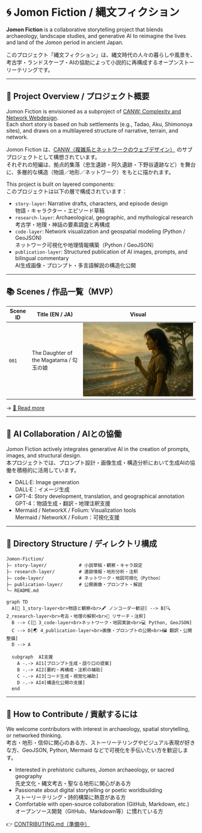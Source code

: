 # 🌀 Jomon Fiction / 縄文フィクション

**Jomon Fiction** is a collaborative storytelling project that blends archaeology, landscape studies, and generative AI to reimagine the lives and land of the Jomon period in ancient Japan.  

このプロジェクト「縄文フィクション」は、縄文時代の人々の暮らしや風景を、考古学・ランドスケープ・AIの協助によって小説的に再構成するオープンストーリーテリングです。

---

## 🐽 Project Overview / プロジェクト概要
Jomon Fiction is envisioned as a subproject of [CANW: Complexity and Network Webdesign](https://github.com/satoshi-create/complexity-and-network-webdesign/tree/main).  
Each short story is based on hub settlements (e.g., Tadao, Aku, Shimonoya sites), and draws on a multilayered structure of narrative, terrain, and network.

Jomon Fiction は、[CANW（複雑系とネットワークのウェブデザイン）](https://github.com/satoshi-create/complexity-and-network-webdesign/tree/main) のサブプロジェクトとして構想されています。  
それぞれの短編は、拠点的集落（忠生遺跡・阿久遺跡・下野谷遺跡など）を舞台に、多層的な構造（物語／地形／ネットワーク）をもとに描かれます。

This project is built on layered components:  
このプロジェクトは以下の層で構成されています：

- `story-layer`: Narrative drafts, characters, and episode design  
  物語・キャラクター・エピソード草稿
- `research-layer`: Archaeological, geographic, and mythological research  
  考古学・地理・神話の要素調査と再構成
- `code-layer`: Network visualization and geospatial modeling (Python / GeoJSON)  
  ネットワーク可視化や地理情報構築（Python / GeoJSON）
- `publication-layer`: Structured publication of AI images, prompts, and bilingual commentary  
  AI生成画像・プロンプト・多言語解説の構造化公開

---

## 📚 Scenes / 作品一覧（MVP）

| Scene ID | Title (EN / JA) | Visual |
|----------|------------------|--------|
| `001` | The Daughter of the Magatama / 勾玉の娘 | ![scene](./4_publication-layer/scene_001_magatama/story_001_magatama.png) |

→ [📖 Read more](./4_publication-layer/scene_001_magatama/index.md)

---

## 🤖 AI Collaboration / AIとの協働

Jomon Fiction actively integrates generative AI in the creation of prompts, images, and structural design.  
本プロジェクトでは、プロンプト設計・画像生成・構造分析において生成AIの協働を積極的に活用しています。

- DALL·E: Image generation  
  DALL·E：イメージ生成
- GPT-4: Story development, translation, and geographical annotation  
  GPT-4：物語生成・翻訳・地理注釈支援
- Mermaid / NetworkX / Folium: Visualization tools  
  Mermaid / NetworkX / Folium：可視化支援

---

## 📂 Directory Structure / ディレクトリ構成

```
Jomon-Fiction/
├— story-layer/            # 小説草稿・観察・キャラ設定
├— research-layer/         # 遺跡情報・地形分析・注釈
├— code-layer/             # ネットワーク・地図可視化（Python）
├— publication-layer/      # 公開画像・プロンプト・解説
└— README.md
```
```mermaid
graph TD
  A[📜 1_story-layer<br>物語と観察<br>🖋 ノンコーダー歓迎] --> B[🔍 2_research-layer<br>考古・地理の解釈<br>🧪 リサーチ・注釈]
  B --> C[🧠 3_code-layer<br>ネットワーク・地図実装<br>💻 Python, GeoJSON]
  C --> D[🌏 4_publication-layer<br>画像・プロンプトの公開<br>🖼 翻訳・公開整備]
  D --> A

  subgraph  AI支援
    A -.-> AI1[プロンプト生成・語り口の提案]
    B -.-> AI2[要約・再構成・注釈の補助]
    C -.-> AI3[コード生成・視覚化補助]
    D -.-> AI4[構造化公開の支援]
  end
```
---

## 🌱 How to Contribute / 貢献するには

We welcome contributors with interest in archaeology, spatial storytelling, or networked thinking.  
考古・地形・信仰に関心のある方、ストーリーテリングやビジュアル表現が好きな方、GeoJSON, Python, Mermaid などで可視化を手伝いたい方を歓迎します。

- Interested in prehistoric cultures, Jomon archaeology, or sacred geography  
  先史文化・縄文考古・聖なる地形に関心がある方
- Passionate about digital storytelling or poetic worldbuilding  
  ストーリーテリング・詩的構築に熱意がある方
- Comfortable with open-source collaboration (GitHub, Markdown, etc.)  
  オープンソース開発（GitHub、Markdown等）に慣れている方

👉 [CONTRIBUTING.md（準備中）](./CONTRIBUTING.md)


